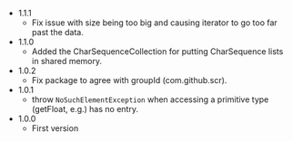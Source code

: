 * 1.1.1
   * Fix issue with size being too big and causing iterator to go too far past the data.
* 1.1.0
   * Added the CharSequenceCollection for putting CharSequence lists in shared memory.
* 1.0.2
   * Fix package to agree with groupId (com.github.scr).
* 1.0.1
   * throw `NoSuchElementException` when accessing a primitive type (getFloat, e.g.) has no entry.
* 1.0.0
   * First version